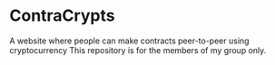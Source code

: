 # ContraCrypts
A website where people can make contracts peer-to-peer using cryptocurrency
This repository is for the members of my group only.
